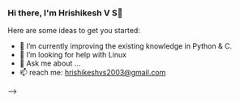 ### Hi there, I'm Hrishikesh V S👋



Here are some ideas to get you started:


- 🌱 I’m currently improving the existing knowledge in Python & C.
- 🤔 I’m looking for help with Linux 
- 💬 Ask me about ...
- 📫 reach me: hrishikeshvs2003@gmail.com

-->
